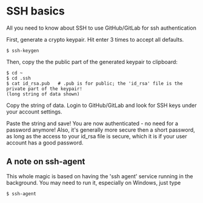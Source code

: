 SSH basics
==========

All you need to know about SSH to use GitHub/GitLab for ssh authentication

First, generate a crypto keypair. Hit enter 3 times to accept all defaults.

    $ ssh-keygen

Then, copy the the public part of the generated keypair to clipboard:

    $ cd ~
    $ cd .ssh
    $ cat id_rsa.pub   # .pub is for public; the 'id_rsa' file is the private part of the keypair!
    (long string of data shown)

Copy the string of data. Login to GitHub/GitLab and look for SSH keys under your account settings.

Paste the string and save! You are now authenticated - no need for a password anymore! Also, it's generally more secure then a short password, as long as the access to your id_rsa file is secure, which it is if your user account has a good password.

A note on ssh-agent
-------------------

This whole magic is based on having the 'ssh agent' service running in the background. You may need to run it, especially on Windows, just type

    $ ssh-agent
    
